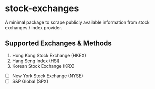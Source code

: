 # stock-exchanges

A minimal package to scrape publicly available information from stock exchanges / index provider.

## Supported Exchanges & Methods
1. Hong Kong Stock Exchange (HKEX)
2. Hang Seng Index (HSI)
3. Korean Stock Exchange (KRX)
* [ ] New York Stock Exchange (NYSE)
* [ ] S&P Global (SPX)
